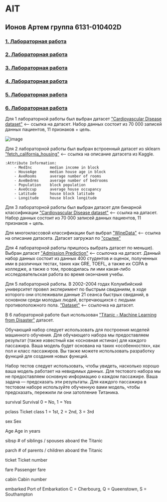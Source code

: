 # AIT

## Ионов Артем группа 6131-010402D

### [1. Лабораторная работа](https://github.com/sat4h/AIT/blob/98c145a148a73b1423144aebe9f0936d091fc45a/LR1Ionov/6131_IonovA_lab_1_pandas.ipynb)

### [2. Лабораторная работа](https://github.com/sat4h/AIT/blob/a41131e333a37cd725b76d2e22fb268328b68e07/LR2Ionov/6131_IonovA_lab_2_plots.ipynb)

### [3. Лабораторная работа](https://github.com/sat4h/AIT/blob/98c145a148a73b1423144aebe9f0936d091fc45a/LR3Ionov/6131_IonovA_lab_3_kNN.ipynb)

### [4. Лабораторная работа](https://github.com/sat4h/AIT/blob/98c145a148a73b1423144aebe9f0936d091fc45a/LR4Ionov/6131_IonovA_lab_4_tree.ipynb)

### [5. Лабораторная работа](https://github.com/sat4h/AIT/blob/b1f009827cd006c930dfc552185983b4985b56bb/LR5Ionov/6131_IonovA_lab_5_regression.ipynb)

### [6. Лабораторная работа](https://github.com/sat4h/AIT/blob/f96c9a4ad9b154ccf5b2d8257ce0ad264d83e682/LR6Ionov/6131_Ionov_lab_6_boosting.ipynb)

Для 1 лабораторной работы был выбран датасет ["Cardiovascular Disease dataset"](https://www.kaggle.com/datasets/sulianova/cardiovascular-disease-dataset) <-- ссылка на датасет. Набор данных состоит из 70 000 записей данных пациентов, 11 признаков + цель.

![image](https://github.com/sat4h/AIT/assets/146749026/27122a0a-9316-412c-919a-70a7ffcc3582)

Для 2 лабораторной работы был выбран встроенный датасет из sklearn ["fetch_california_housing"](https://www.kaggle.com/code/olanrewajurasheed/california-housing-dataset) <-- ссылка на описание датасета из Kaggle. 

    :Attribute Information:
        - MedInc        median income in block
        - HouseAge      median house age in block
        - AveRooms      average number of rooms
        - AveBedrms     average number of bedrooms
        - Population    block population
        - AveOccup      average house occupancy
        - Latitude      house block latitude
        - Longitude     house block longitude
        
Для 3 лабораторной работы был выбран датасет для бинарной классификации ["Cardiovascular Disease dataset"](https://www.kaggle.com/datasets/sulianova/cardiovascular-disease-dataset) <-- ссылка на датасет. Набор данных состоит из 70 000 записей данных пациентов, 11 признаков + цель.

Для многоклассовой классификации был выбрал ["WineData"](https://archive.ics.uci.edu/dataset/109/wine) <-- ссылка на описание датасета. Датасет загружал по ["ссылке"](https://archive.ics.uci.edu/ml/machine-learning-databases/wine/wine.data) 

Для 4 лабораторной работы пришлось выбрать датасет по меньше). Выбран датасет ["Admission Prediction"](https://www.kaggle.com/datasets/mananmehta02/admission-prediction) <-- ссылочка на датасет. Данный набор данных состоит из данных 400 студентов и оценок, полученных ими в различных тестах, таких как GRE, TOEFL, а также их CGPA в колледже, а также о том, проводилась ли ими какая-либо исследовательская работа во время окончания учебы. 

Для 5 лабораторной работы. В 2002–2004 годах Колумбийский университет провел эксперимент по быстрым свиданиям, в ходе которого они отслеживали данные 21 сеанса быстрых свиданий, в основном среди молодых людей, встречающихся с людьми противоположного пола. ["Dataset"](https://www.kaggle.com/datasets/mexwell/speed-dating/data) <-- ссылочка на датасет.

В 6 лабораторной работе был использован ["Titanic - Machine Learning from Disaster"]([https://www.kaggle.com/datasets/shubh0799/churn-modelling/data](https://www.kaggle.com/c/titanic/data?select=gender_submission.csv)) датасет.

Обучающий набор следует использовать для построения моделей машинного обучения. Для обучающего набора мы предоставляем результат (также известный как «основная истина») для каждого пассажира. Ваша модель будет основана на таких «особенностях», как пол и класс пассажиров. Вы также можете использовать разработку функций для создания новых функций.

Набор тестов следует использовать, чтобы увидеть, насколько хорошо ваша модель работает на невидимых данных. Для тестового набора мы не предоставляем основную информацию о каждом пассажире. Ваша задача — предсказать эти результаты. Для каждого пассажира в тестовом наборе используйте обученную вами модель, чтобы предсказать, пережили ли они затопление Титаника.

survival	Survival	0 = No, 1 = Yes

pclass	Ticket class	1 = 1st, 2 = 2nd, 3 = 3rd

sex	Sex	

Age	Age in years	

sibsp	# of siblings / spouses aboard the Titanic	

parch	# of parents / children aboard the Titanic	

ticket	Ticket number	

fare	Passenger fare	

cabin	Cabin number	

embarked	Port of Embarkation	C = Cherbourg, Q = Queenstown, S = Southampton

